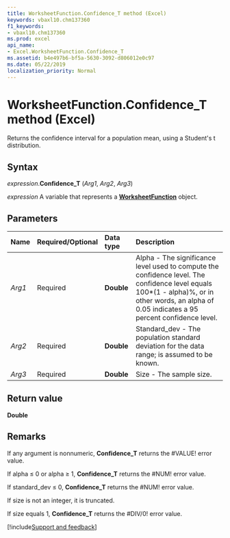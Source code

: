 ```yaml
---
title: WorksheetFunction.Confidence_T method (Excel)
keywords: vbaxl10.chm137360
f1_keywords:
- vbaxl10.chm137360
ms.prod: excel
api_name:
- Excel.WorksheetFunction.Confidence_T
ms.assetid: b4e497b6-bf5a-5630-3092-d806012e0c97
ms.date: 05/22/2019
localization_priority: Normal
---
```



# WorksheetFunction.Confidence_T method (Excel)

Returns the confidence interval for a population mean, using a Student's t distribution.


## Syntax

_expression_.**Confidence_T** (_Arg1_, _Arg2_, _Arg3_)

_expression_ A variable that represents a **[WorksheetFunction](Excel.WorksheetFunction.md)** object.


## Parameters

|Name|Required/Optional|Data type|Description|
|:-----|:-----|:-----|:-----|
| _Arg1_|Required| **Double**|Alpha - The significance level used to compute the confidence level. The confidence level equals 100*(1 - alpha)%, or in other words, an alpha of 0.05 indicates a 95 percent confidence level.|
| _Arg2_|Required| **Double**|Standard_dev - The population standard deviation for the data range; is assumed to be known.|
| _Arg3_|Required| **Double**|Size - The sample size.|

## Return value

**Double**


## Remarks

If any argument is nonnumeric, **Confidence_T** returns the #VALUE! error value. 
    
If alpha ≤ 0 or alpha ≥ 1, **Confidence_T** returns the #NUM! error value. 
    
If standard_dev ≤ 0, **Confidence_T** returns the #NUM! error value. 
    
If size is not an integer, it is truncated. 
    
If size equals 1, **Confidence_T** returns the #DIV/0! error value.  




[!include[Support and feedback](~/includes/feedback-boilerplate.md)]